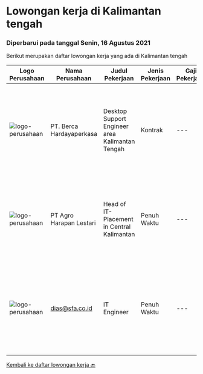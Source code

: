 
  # Lowongan kerja di Kalimantan tengah

  ### Diperbarui pada tanggal Senin, 16 Agustus 2021

  Berikut merupakan daftar lowongan kerja yang ada di Kalimantan tengah

  |Logo Perusahaan | Nama Perusahaan | Judul Pekerjaan | Jenis Pekerjaan | Gaji Pekerjaan | Lokasi | Deskripsi | Tanggal diunggah | Pranala |
  | -------------- | --------------- | --------------- | --------- | --------- | -------------- | ------- | ----------- | ----------- |
  |![logo-perusahaan](https://image-service-cdn.seek.com.au/0c900ac2b5b1a2cf9bee651ce5d069e68ff14c92/ee4dce1061f3f616224767ad58cb2fc751b8d2dc)|PT. Berca Hardayaperkasa|Desktop Support Engineer area Kalimantan Tengah|Kontrak|---|Kalimantan Tengah|Responsibilities: Analyzing, diagnosing, and installation to several areas including desktop hardware, operating systems, application software and...|Jumat, 13 Agustus 2021|https://www.jobstreet.co.id/id/job/desktop-support-engineer-area-kalimantan-tengah-3592633?token=0~41534f20-c2c4-4ff2-b02f-5fcdef3fce34&sectionRank=1&jobId=jobstreet-id-job-3592633|
|![logo-perusahaan](https://image-service-cdn.seek.com.au/cf504cf0fd63cff79d8947c0ec301d1bfb683f57/ee4dce1061f3f616224767ad58cb2fc751b8d2dc)|PT Agro Harapan Lestari|Head of IT- Placement in Central Kalimantan|Penuh Waktu|---|Seruyan|(1) –(a) Lead, and guide the planning process for BSS Business Segment based on the overall GHL Group level strategic direction &amp; objectives; ...|Kamis, 12 Agustus 2021|https://www.jobstreet.co.id/id/job/head-of-it-placement-in-central-kalimantan-3599652?token=0~41534f20-c2c4-4ff2-b02f-5fcdef3fce34&sectionRank=2&jobId=jobstreet-id-job-3599652|
|![logo-perusahaan](https://us.123rf.com/450wm/pavelstasevich/pavelstasevich1811/pavelstasevich181101027/112815900-stock-vector-no-image-available-icon-flat-vector.jpg?ver=6)|dias@sfa.co.id|IT Engineer|Penuh Waktu|---|Palangkaraya|Job description: Provide day-to-day support to ensure the smooth running of the computers, network devices, printers as well as end users’...|Selasa, 03 Agustus 2021|https://www.jobstreet.co.id/id/job/it-engineer-3591921?token=0~41534f20-c2c4-4ff2-b02f-5fcdef3fce34&sectionRank=3&jobId=jobstreet-id-job-3591921|


  [Kembali ke daftar lowongan kerja 🔙](../README.md#daftar-lowongan-kerja)
  